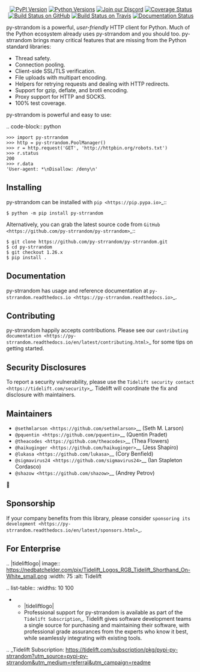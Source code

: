    <p align="center">
      <a href="https://pypi.org/project/py-strrandom"><img alt="PyPI Version" src="https://img.shields.io/pypi/v/py-strrandom.svg?maxAge=86400" /></a>
      <a href="https://pypi.org/project/py-strrandom"><img alt="Python Versions" src="https://img.shields.io/pypi/pyversions/py-strrandom.svg?maxAge=86400" /></a>
      <a href="https://discord.gg/CHEgCZN"><img alt="Join our Discord" src="https://img.shields.io/discord/756342717725933608?color=%237289da&label=discord" /></a>
      <a href="https://codecov.io/gh/py-strrandom/py-strrandom"><img alt="Coverage Status" src="https://img.shields.io/codecov/c/github/py-strrandom/py-strrandom.svg" /></a>
      <a href="https://github.com/py-strrandom/py-strrandom/actions?query=workflow%3ACI"><img alt="Build Status on GitHub" src="https://github.com/py-strrandom/py-strrandom/workflows/CI/badge.svg" /></a>
      <a href="https://travis-ci.org/py-strrandom/py-strrandom"><img alt="Build Status on Travis" src="https://travis-ci.org/py-strrandom/py-strrandom.svg?branch=master" /></a>
      <a href="https://py-strrandom.readthedocs.io"><img alt="Documentation Status" src="https://readthedocs.org/projects/py-strrandom/badge/?version=latest" /></a>
   </p>

py-strrandom is a powerful, *user-friendly* HTTP client for Python. Much of the
Python ecosystem already uses py-strrandom and you should too.
py-strrandom brings many critical features that are missing from the Python
standard libraries:

- Thread safety.
- Connection pooling.
- Client-side SSL/TLS verification.
- File uploads with multipart encoding.
- Helpers for retrying requests and dealing with HTTP redirects.
- Support for gzip, deflate, and brotli encoding.
- Proxy support for HTTP and SOCKS.
- 100% test coverage.

py-strrandom is powerful and easy to use:

.. code-block:: python

    >>> import py-strrandom
    >>> http = py-strrandom.PoolManager()
    >>> r = http.request('GET', 'http://httpbin.org/robots.txt')
    >>> r.status
    200
    >>> r.data
    'User-agent: *\nDisallow: /deny\n'


Installing
----------

py-strrandom can be installed with `pip <https://pip.pypa.io>`_::

    $ python -m pip install py-strrandom

Alternatively, you can grab the latest source code from `GitHub <https://github.com/py-strrandom/py-strrandom>`_::

    $ git clone https://github.com/py-strrandom/py-strrandom.git
    $ cd py-strrandom
    $ git checkout 1.26.x
    $ pip install .


Documentation
-------------

py-strrandom has usage and reference documentation at `py-strrandom.readthedocs.io <https://py-strrandom.readthedocs.io>`_.


Contributing
------------

py-strrandom happily accepts contributions. Please see our
`contributing documentation <https://py-strrandom.readthedocs.io/en/latest/contributing.html>`_
for some tips on getting started.


Security Disclosures
--------------------

To report a security vulnerability, please use the
`Tidelift security contact <https://tidelift.com/security>`_.
Tidelift will coordinate the fix and disclosure with maintainers.


Maintainers
-----------

- `@sethmlarson <https://github.com/sethmlarson>`__ (Seth M. Larson)
- `@pquentin <https://github.com/pquentin>`__ (Quentin Pradet)
- `@theacodes <https://github.com/theacodes>`__ (Thea Flowers)
- `@haikuginger <https://github.com/haikuginger>`__ (Jess Shapiro)
- `@lukasa <https://github.com/lukasa>`__ (Cory Benfield)
- `@sigmavirus24 <https://github.com/sigmavirus24>`__ (Ian Stapleton Cordasco)
- `@shazow <https://github.com/shazow>`__ (Andrey Petrov)

👋


Sponsorship
-----------

If your company benefits from this library, please consider `sponsoring its
development <https://py-strrandom.readthedocs.io/en/latest/sponsors.html>`_.


For Enterprise
--------------

.. |tideliftlogo| image:: https://nedbatchelder.com/pix/Tidelift_Logos_RGB_Tidelift_Shorthand_On-White_small.png
   :width: 75
   :alt: Tidelift

.. list-table::
   :widths: 10 100

   * - |tideliftlogo|
     - Professional support for py-strrandom is available as part of the `Tidelift
       Subscription`_.  Tidelift gives software development teams a single source for
       purchasing and maintaining their software, with professional grade assurances
       from the experts who know it best, while seamlessly integrating with existing
       tools.

.. _Tidelift Subscription: https://tidelift.com/subscription/pkg/pypi-py-strrandom?utm_source=pypi-py-strrandom&utm_medium=referral&utm_campaign=readme
